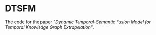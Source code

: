 # DTSFM
The code for the paper *"Dynamic Temporal-Semantic Fusion Model for Temporal Knowledge Graph Extrapolation"*.
